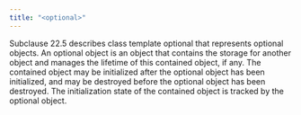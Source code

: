 ```yaml
---
title: "<optional>"
---
```


Subclause 22.5 describes class template optional that represents optional
objects. An optional object is an object that contains the storage for another
object and manages the lifetime of this contained object, if any. The contained
object may be initialized after the optional object has been initialized, and
may be destroyed before the optional object has been destroyed. The
initialization state of the contained object is tracked by the optional object.
